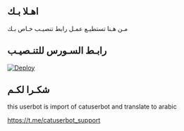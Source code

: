 ## اهـلا بـك
مـن هـنا تستطيـع عمـل رابط تنصيـب خـاص بـك

## رابـط السـورس للتنـصيـب

[![Deploy](https://www.herokucdn.com/deploy/button.svg)](https://heroku.com/deploy?template=https://github.com/mpilkae/jmthon)

## شكـرا لكـم 


this userbot is import of catuserbot and translate to arabic

https://t.me/catuserbot_support
